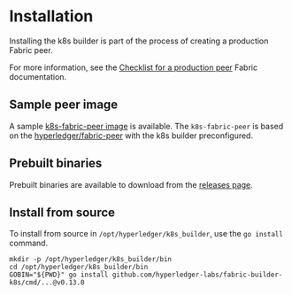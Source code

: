 # Installation

Installing the k8s builder is part of the process of creating a production Fabric peer.

For more information, see the [Checklist for a production peer](https://hyperledger-fabric.readthedocs.io/en/latest/deploypeer/peerchecklist.html#chaincode-externalbuilders) Fabric documentation.

## Sample peer image

A sample [k8s-fabric-peer image](https://github.com/hyperledger-labs/fabric-builder-k8s/pkgs/container/fabric-builder-k8s%2Fk8s-fabric-peer) is available. The `k8s-fabric-peer` is based on the [hyperledger/fabric-peer](https://hub.docker.com/r/hyperledger/fabric-peer) with the k8s builder preconfigured.

## Prebuilt binaries

Prebuilt binaries are available to download from the [releases page](https://github.com/hyperledger-labs/fabric-builder-k8s/releases).

## Install from source

To install from source in `/opt/hyperledger/k8s_builder`, use the `go install` command.

```
mkdir -p /opt/hyperledger/k8s_builder/bin
cd /opt/hyperledger/k8s_builder/bin
GOBIN="${PWD}" go install github.com/hyperledger-labs/fabric-builder-k8s/cmd/...@v0.13.0
```
